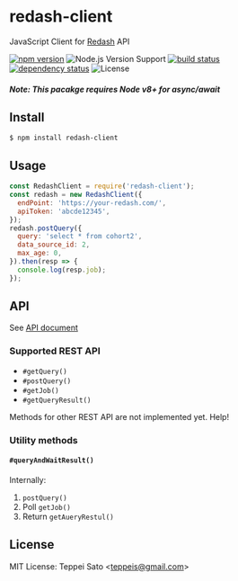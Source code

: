 redash-client
======

JavaScript Client for [Redash](https://redash.io/) API

[![npm version][npm-image]][npm-url]
![Node.js Version Support][node-version]
[![build status][circleci-image]][circleci-url]
[![dependency status][deps-image]][deps-url]
![License][license]

##### Note: This pacakge requires Node v8+ for async/await

## Install

```console
$ npm install redash-client
```

## Usage

```javascript
const RedashClient = require('redash-client');
const redash = new RedashClient({
  endPoint: 'https://your-redash.com/',
  apiToken: 'abcde12345',
});
redash.postQuery({
  query: 'select * from cohort2',
  data_source_id: 2,
  max_age: 0,
}).then(resp => {
  console.log(resp.job);
});
```

## API

See [API document](https://teppeis.github.io/redash-client/)

### Supported REST API

- `#getQuery()`
- `#postQuery()`
- `#getJob()`
- `#getQueryResult()`

Methods for other REST API are not implemented yet. Help!

### Utility methods

#### `#queryAndWaitResult()`

Internally:

1. `postQuery()`
2. Poll `getJob()`
3. Return `getAueryRestul()`

## License

MIT License: Teppei Sato &lt;teppeis@gmail.com&gt;

[npm-image]: https://img.shields.io/npm/v/redash-client.svg
[npm-url]: https://npmjs.org/package/redash-client
[npm-downloads-image]: https://img.shields.io/npm/dm/redash-client.svg
[travis-image]: https://img.shields.io/travis/teppeis/redash-client/master.svg
[travis-url]: https://travis-ci.org/teppeis/redash-client
[deps-image]: https://img.shields.io/david/teppeis/redash-client.svg
[deps-url]: https://david-dm.org/teppeis/redash-client
[node-version]: https://img.shields.io/badge/Node.js%20support-v8,v9-brightgreen.svg
[coverage-image]: https://img.shields.io/coveralls/teppeis/redash-client/master.svg
[coverage-url]: https://coveralls.io/github/teppeis/redash-client?branch=master
[license]: https://img.shields.io/npm/l/redash-client.svg
[appveyor-image]: https://ci.appveyor.com/api/projects/status/22nwyfaf5p0yw54j/branch/master?svg=true
[appveyor-url]: https://ci.appveyor.com/project/teppeis/redash-client/branch/master
[circleci-image]: https://circleci.com/gh/teppeis/redash-client.svg?style=svg
[circleci-url]: https://circleci.com/gh/teppeis/redash-client
